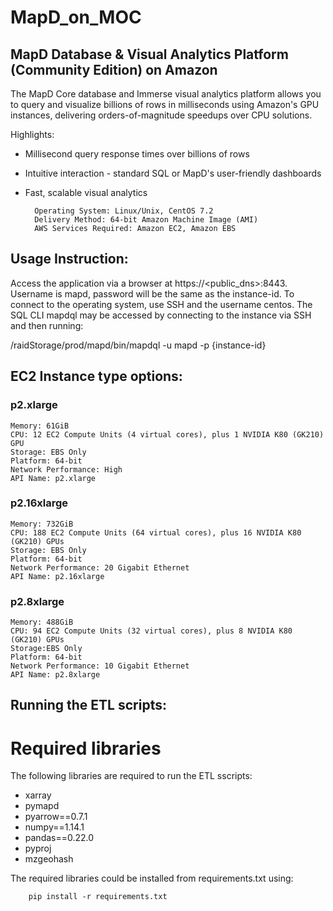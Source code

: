 # MapD_on_MOC

## MapD Database & Visual Analytics Platform (Community Edition) on Amazon

The MapD Core database and Immerse visual analytics platform allows you to query and visualize billions of rows in milliseconds using Amazon's GPU instances, delivering orders-of-magnitude speedups over CPU solutions.

Highlights:

- Millisecond query response times over billions of rows
- Intuitive interaction - standard SQL or MapD's user-friendly dashboards
- Fast, scalable visual analytics

        Operating System: Linux/Unix, CentOS 7.2
        Delivery Method: 64-bit Amazon Machine Image (AMI) 
        AWS Services Required: Amazon EC2, Amazon EBS

## Usage Instruction:

Access the application via a browser at https://<public_dns>:8443. Username is mapd, password will be the same as the instance-id. To connect to the operating system, use SSH and the username centos. The SQL CLI mapdql may be accessed by connecting to the instance via SSH and then running:

/raidStorage/prod/mapd/bin/mapdql -u mapd -p {instance-id}

## EC2 Instance type options:

### p2.xlarge

    Memory: 61GiB
    CPU: 12 EC2 Compute Units (4 virtual cores), plus 1 NVIDIA K80 (GK210) GPU
    Storage: EBS Only
    Platform: 64-bit
    Network Performance: High
    API Name: p2.xlarge
    
### p2.16xlarge

    Memory: 732GiB
    CPU: 188 EC2 Compute Units (64 virtual cores), plus 16 NVIDIA K80 (GK210) GPUs
    Storage: EBS Only
    Platform: 64-bit
    Network Performance: 20 Gigabit Ethernet
    API Name: p2.16xlarge
    
### p2.8xlarge

    Memory: 488GiB
    CPU: 94 EC2 Compute Units (32 virtual cores), plus 8 NVIDIA K80 (GK210) GPUs
    Storage:EBS Only
    Platform: 64-bit
    Network Performance: 10 Gigabit Ethernet
    API Name: p2.8xlarge
    
## Running the ETL scripts:

# Required libraries

The following libraries are required to run the ETL sscripts:
- xarray
- pymapd
- pyarrow==0.7.1
- numpy==1.14.1
- pandas==0.22.0
- pyproj
- mzgeohash

The required libraries could be installed from requirements.txt using:

        pip install -r requirements.txt

